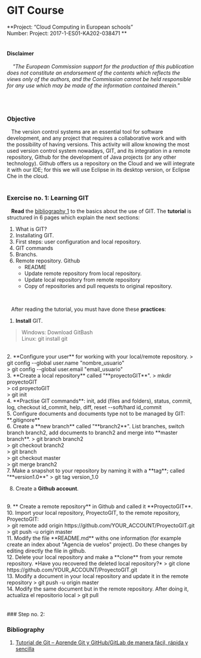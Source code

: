 # GIT Course
 **Project: “Cloud Computing in European schools” <br>
 Number: Project: 2017-1-ES01-KA202-038471
**
<br><br>

#### Disclaimer
&nbsp;&nbsp;&nbsp;  *"The European Commission support for the production of this publication does not constitute an endorsement of the contents which reflects the views only of the authors, and the Commission cannot be held responsible for any use which may be made of the information contained therein."*

<br> <br> 



### Objective
&nbsp;&nbsp;&nbsp;The version control systems are an essential tool for software development, and any project that requires a collaborative work and with the possibility of having versions. This activity will allow knowing the most used version control system nowadays, GIT, and its integration in a remote repository, Github for the development of Java projects (or any other technology). Github offers us a repository on the Cloud and we will integrate it with our IDE; for this we will use Eclipse in its desktop version, or Eclipse Che in the cloud.
<br>
<br> 

### Exercise no. 1: Learning GIT

&nbsp;&nbsp;&nbsp;**Read** the [bibliography 1](https://reviblog.net/2018/03/29/tutorial-de-git-aprende-git-y-github-gitlab-de-manera-facil-rapida-y-sencilla-parte-1/) to the basics about the use of GIT. The **tutorial** is structured in 6 pages which explain the next sections:

 1. What is GIT?
 2. Installating GIT.
 3. First steps: user configuration and local repository.
 4. GIT commands
 5. Branchs.
 6. Remote repository. Github
    * README
    * Update remote repository from local repository.
    * Update local repository from remote repository
    * Copy of repositories and pull requests to original repository.
<br>    

&nbsp;&nbsp;&nbsp;After reading the tutorial, you must have done these **practices**:
 

 1. **Install** GIT.<br>
 > Windows: Download GitBash  <br>
 > Linux:  git install git
  <br>
 2. **Configure your user** for working with your local/remote repository.
 > git config --global user.name "nombre_usuario" <br>
 > git config --global user.email "email_usuario"
  <br>
 3. **Create a local repository** called "**proyectoGIT**". 
 > mkdir proyectoGIT  <br>
 > cd proyectoGIT   <br>
 > git init
  <br>
 4. **Practise GIT commands**: init, add (files and folders), status, commit, log, checkout id_commit, help, diff, reset --soft/hard id_commit
  <br>
 5. Configure documents and documents type not to be managed by GIT: **.gitignore**
  <br>
 6. Create a **new branch** called "**branch2**". List branches, switch branch branch2, add documents to  branch2 and merge into **master branch**.
 > git branch branch2 <br>
 > git checkout branch2  <br>
 > git branch  <br>
 > git checkout master  <br>
 > git merge branch2  <br>
 7. Make a snapshot to your repository by naming it with a **tag**; called "**version1.0**"
>  git tag version_1.0
  <br>
 
 8.  Create a **Github account**.
  <br>
 9.  ** Create a remote repository** in Github and called it **ProyectoGIT**.
  <br>
 10. Import your local repository, ProyectoGIT, to the remote repository, ProyectoGIT: <br>
 > git remote add origin https://github.com/YOUR_ACCOUNT/ProyectoGIT.git
 > git push -u origin master
  <br>
 11. Modify the file **README.md** withs one information  (for example create an index about "Agencia de vuelos" project). Do these changes by editing directly the file in github.
  <br>
 12. Delete your local repository and make a **clone** from your remote repository. *Have you recovered the deleted local repository?*
> git clone https://github.com/YOUR_ACCOUNT/ProyectoGIT.git <br>
 13.  Modify a document in your local repository and update it in the remote repository
 > git push -u origin master <br>
  14. Modify the same document but in the remote repository. After doing it, actualiza el repositorio local
  > git pull

<br>
<br>
<br>
### Step no. 2: 





### Bibliography
 1. [Tutorial de Git – Aprende Git y GitHub/GitLab de manera fácil, rápida y sencilla](https://reviblog.net/2018/03/29/tutorial-de-git-aprende-git-y-github-gitlab-de-manera-facil-rapida-y-sencilla-parte-1/)




 


